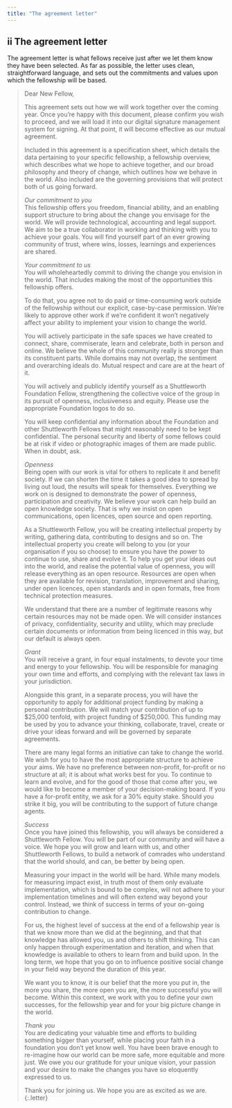 ```yaml
---
title: "The agreement letter"
---
```


## **ii** The agreement letter

The agreement letter is what fellows receive just after we let them know they have been selected. As far as possible, the letter uses clean, straightforward language, and sets out the commitments and values upon which the fellowship will be based.

> Dear New Fellow,
>
> This agreement sets out how we will work together over the coming year. Once you’re happy with this document, please confirm you wish to proceed, and we will load it into our digital signature management system for signing. At that point, it will become effective as our mutual agreement.
>
> Included in this agreement is a specification sheet, which details the data pertaining to your specific fellowship, a fellowship overview, which describes what we hope to achieve together, and our broad philosophy and theory of change, which outlines how we behave in the world. Also included are the governing provisions that will protect both of us going forward.
>
> *Our commitment to you*    
> This fellowship offers you freedom, financial ability, and an enabling support structure to bring about the change you envisage for the world. We will provide technological, accounting and legal support. We aim to be a true collaborator in working and thinking with you to achieve your goals. You will find yourself part of an ever growing community of trust, where wins, losses, learnings and experiences are shared.
>
> *Your commitment to us*    
> You will wholeheartedly commit to driving the change you envision in the world. That includes making the most of the opportunities this fellowship offers.
>
> To do that, you agree not to do paid or time-consuming work outside of the fellowship without our explicit, case-by-case permission. We’re likely to approve other work if we’re confident it won’t negatively affect your ability to implement your vision to change the world.
>
> You will actively participate in the safe spaces we have created to connect, share, commiserate, learn and celebrate, both in person and online. We believe the whole of this community really is stronger than its constituent parts. While domains may not overlap, the sentiment and overarching ideals do. Mutual respect and care are at the heart of it.
>
> You will actively and publicly identify yourself as a Shuttleworth Foundation Fellow, strengthening the collective voice of the group in its pursuit of openness, inclusiveness and equity. Please use the appropriate Foundation logos to do so.
>
> You will keep confidential any information about the Foundation and other Shuttleworth Fellows that might reasonably need to be kept confidential. The personal security and liberty of some fellows could be at risk if video or photographic images of them are made public. When in doubt, ask.
>
> *Openness*    
> Being open with our work is vital for others to replicate it and benefit society. If we can shorten the time it takes a good idea to spread by living out loud, the results will speak for themselves. Everything we work on is designed to demonstrate the power of openness, participation and creativity. We believe your work can help build an open knowledge society. That is why we insist on open communications, open licences, open source and open reporting.
>
> As a Shuttleworth Fellow, you will be creating intellectual property by writing, gathering data, contributing to designs and so on. The intellectual property you create will belong to you (or your organisation if you so choose) to ensure you have the power to continue to use, share and evolve it. To help you get your ideas out into the world, and realise the potential value of openness, you will release everything as an open resource. Resources are open when they are available for revision, translation, improvement and sharing, under open licences, open standards and in open formats, free from technical protection measures.
>
> We understand that there are a number of legitimate reasons why certain resources may not be made open. We will consider instances of privacy, confidentiality, security and utility, which may preclude certain documents or information from being licenced in this way, but our default is always open.
>
> *Grant*    
> You will receive a grant, in four equal instalments, to devote your time and energy to your fellowship. You will be responsible for managing your own time and efforts, and complying with the relevant tax laws in your jurisdiction.
>
> Alongside this grant, in a separate process, you will have the opportunity to apply for additional project funding by making a personal contribution. We will match your contribution of up to $25,000 tenfold, with project funding of $250,000. This funding may be used by you to advance your thinking, collaborate, travel, create or drive your ideas forward and will be governed by separate agreements.
>
> There are many legal forms an initiative can take to change the world. We wish for you to have the most appropriate structure to achieve your aims. We have no preference between non-profit, for-profit or no structure at all; it is about what works best for you. To continue to learn and evolve, and for the good of those that come after you, we would like to become a member of your decision-making board. If you have a for-profit entity, we ask for a 30% equity stake. Should you strike it big, you will be contributing to the support of future change agents.
>
> *Success*    
> Once you have joined this fellowship, you will always be considered a Shuttleworth Fellow. You will be part of our community and will have a voice. We hope you will grow and learn with us, and other Shuttleworth Fellows, to build a network of comrades who understand that the world should, and can, be better by being open.
>
> Measuring your impact in the world will be hard. While many models for measuring impact exist, in truth most of them only evaluate implementation, which is bound to be complex, will not adhere to your implementation timelines and will often extend way beyond your control. Instead, we think of success in terms of your on-going contribution to change.
>
> For us, the highest level of success at the end of a fellowship year is that we know more than we did at the beginning, and that that knowledge has allowed you, us and others to shift thinking. This can only happen through experimentation and iteration, and when that knowledge is available to others to learn from and build upon. In the long term, we hope that you go on to influence positive social change in your field way beyond the duration of this year.
>
> We want you to know, it is our belief that the more you put in, the more you share, the more open you are, the more successful you will become. Within this context, we work with you to define your own successes, for the fellowship year and for your big picture change in the world.
>
> *Thank you*    
> You are dedicating your valuable time and efforts to building something bigger than yourself, while placing your faith in a foundation you don’t yet know well. You have been brave enough to re-imagine how our world can be more safe, more equitable and more just. We owe you our gratitude for your unique vision, your passion and your desire to make the changes you have so eloquently expressed to us.
>
> Thank you for joining us. We hope you are as excited as we are.
{:.letter}
